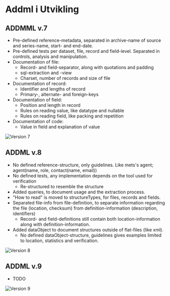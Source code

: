 # Addml i Utvikling

## ADDMML v.7

* Pre-defined reference-metadata, separated in archive-name of source and series-name, start- and end-date.
* Pre-defined tests per dataset, file, record and field-level. Separated in controls, analysis and manipulation.
* Documentation of file:
    * Record- and field-separator, along with quotations and padding
    * sql-extraction and -view
    * Charset, number of records and size of file
* Documentation of record:
    * Identifier and lengths of record
    * Primary-, alternate- and foreign-keys
* Documentation of field:
    * Position and length in record
    * Rules on reading value, like datatype and nullable
    * Rules on reading field, like packing and repetition
* Documentation of code:
    * Value in field and explanation of value

![Version 7](https://www.plantuml.com/plantuml/png/5SvD4e8m343XlQVG0vHWGN5SSHCdJIFKwG_Jf7XzSVMMxvj5iMfByNG9cMBpt6eyhwgRF04gVhibwDfS4wvKidBMZag2J-6wS3Qxm3JqTgBH6hBapKXtQzprFHfx6oprx1uU7IGKvGfDS650sK953IKB76i1z3wb-DgdRljJPix-w0y0?)

## ADDML v.8

* No defined reference-structure, only guidelines. Like mets's agent; agent(name, role, contact(name, email))
* No defined tests, any implementation depends on the tool used for verification
    * Re-structured to resemble the structure
* Added queries, to document usage and the extraction process.
* "How to read" is moved to structureTypes, for files, records and fields.
* Separated file-info from file-definition, to separate information regarding the file (location, checksum) from definition-information (description, identifiers)
    * Record- and field-definitions still contain both location-information along with definition-information.
* Added dataObject to document structures outside of flat-files (like xml).
    * No defined dataObject-structure, guidelines gives examples limited to location, statistics and verification.


![Version 8](https://www.plantuml.com/plantuml/png/5SvFie8m383n_Jl5ym0bM50OLzp4ITC8TVg7QLAylhZwbjzl4SMgBSM_IyWKc-TMu_-ckii3eEAdMuDkpJNXIYKhP-se97WNhYjdSmXCGsyd6gqXIzwCTBV6NL-ZiRV1KizkzkWWeIXNQ88h0yeUAceeMU1S2w3tAJwFkTj_aeMpF_i5?)

## ADDML v.9

* TODO

![Version 9](https://www.plantuml.com/plantuml/png/5SvDje8m343X-Ll5Sm4bM53K4Jlnf6c4Ulh3QLBSlZYwm_lDebYrfVXt2fbYyzng_5zLDta0LFnqIz2rkIPSgMJbh1sL1E_2TU5iTe5fwEr4epLaoPkHhjQuysiqzZ9OwjdTF3f8ACeLck32WBA5YXfA5ZZM0kXzYi_ztcq_oSpP7_q2?)